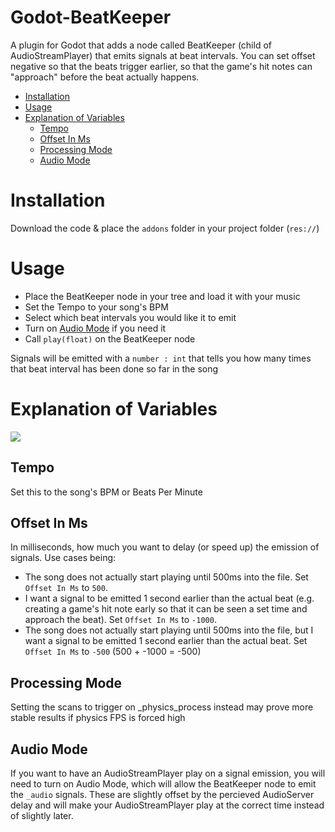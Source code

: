 # Godot-BeatKeeper
A plugin for Godot that adds a node called BeatKeeper (child of AudioStreamPlayer) that emits signals at beat intervals. You can set offset negative so that the beats trigger earlier, so that the game's hit notes can "approach" before the beat actually happens.
- [Installation](#installation)
- [Usage](#usage)
- [Explanation of Variables](#explanation-of-variables)
  - [Tempo](#tempo)
  - [Offset In Ms](#offset-in-ms)
  - [Processing Mode](#processing-mode)
  - [Audio Mode](#audio-mode)

# Installation
Download the code & place the `addons` folder in your project folder (`res://`)


# Usage
- Place the BeatKeeper node in your tree and load it with your music
- Set the Tempo to your song's BPM 
- Select which beat intervals you would like it to emit
- Turn on [Audio Mode](#audio-mode) if you need it
- Call `play(float)` on the BeatKeeper node

Signals will be emitted with a `number : int` that tells you how many times that beat interval has been done so far in the song


# Explanation of Variables
![](https://i.imgur.com/AFDR7em.png)
## Tempo
Set this to the song's BPM or Beats Per Minute

## Offset In Ms
In milliseconds, how much you want to delay (or speed up) the emission of signals.
Use cases being:
- The song does not actually start playing until 500ms into the file. Set `Offset In Ms` to `500`.
- I want a signal to be emitted 1 second earlier than the actual beat (e.g. creating a game's hit note early so that it can be seen a set time and approach the beat). Set `Offset In Ms` to `-1000`.
- The song does not actually start playing until 500ms into the file, but I want a signal to be emitted 1 second earlier than the actual beat. Set `Offset In Ms` to `-500` (500 + -1000 = -500)

## Processing Mode
Setting the scans to trigger on _physics_process instead may prove more stable results if physics FPS is forced high

## Audio Mode
If you want to have an AudioStreamPlayer play on a signal emission, you will need to turn on Audio Mode, which will allow the BeatKeeper node to emit the `_audio` signals. These are slightly offset by the percieved AudioServer delay and will make your AudioStreamPlayer play at the correct time instead of slightly later.
